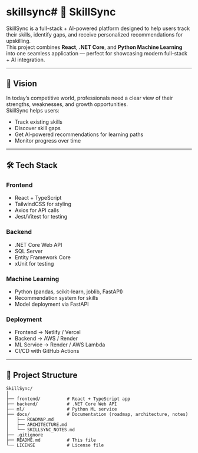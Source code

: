 # skillsync# 🚀 SkillSync

SkillSync is a full-stack + AI-powered platform designed to help users track their skills, identify gaps, and receive personalized recommendations for upskilling.  
This project combines **React**, **.NET Core**, and **Python Machine Learning** into one seamless application — perfect for showcasing modern full-stack + AI integration.

---

## 📌 Vision
In today’s competitive world, professionals need a clear view of their strengths, weaknesses, and growth opportunities.  
SkillSync helps users:
- Track existing skills
- Discover skill gaps
- Get AI-powered recommendations for learning paths
- Monitor progress over time

---

## 🛠️ Tech Stack

### **Frontend**
- React + TypeScript
- TailwindCSS for styling
- Axios for API calls
- Jest/Vitest for testing

### **Backend**
- .NET Core Web API
- SQL Server
- Entity Framework Core
- xUnit for testing

### **Machine Learning**
- Python (pandas, scikit-learn, joblib, FastAPI)
- Recommendation system for skills
- Model deployment via FastAPI

### **Deployment**
- Frontend → Netlify / Vercel
- Backend → AWS / Render
- ML Service → Render / AWS Lambda
- CI/CD with GitHub Actions

---

## 📂 Project Structure
```plaintext
SkillSync/
│
├── frontend/          # React + TypeScript app
├── backend/           # .NET Core Web API
├── ml/                # Python ML service
├── docs/              # Documentation (roadmap, architecture, notes)
│   ├── ROADMAP.md
│   ├── ARCHITECTURE.md
│   └── SKILLSYNC_NOTES.md
├── .gitignore
├── README.md          # This file
└── LICENSE            # License file

